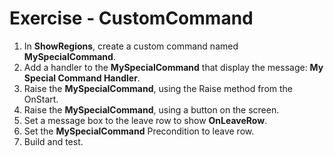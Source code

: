 ﻿# Exercise - CustomCommand

1.  In  **ShowRegions**, create a custom command named **MySpecialCommand**.
2.	Add a handler to the **MySpecialCommand** that display the message: **My Special Command Handler**.
3.	Raise the **MySpecialCommand**, using the Raise method from the OnStart.
4.	Raise the **MySpecialCommand**, using a button on the screen.
5.  Set a message box to the leave row to show **OnLeaveRow**.
5.  Set the **MySpecialCommand** Precondition to leave row. 
6.	Build and test.
